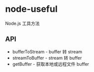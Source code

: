 # node-useful

Node.js 工具方法

## API

- bufferToStream - buffer 转 stream
- streamToBuffer - stream 转 buffer
- getBuffer - 获取本地或远程文件 buffer
